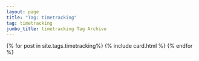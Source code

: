 ```yaml
---
layout: page
title: "Tag: timetracking"
tag: timetracking
jumbo_title: timetracking Tag Archive
---
```

<div class="row">
{% for post in site.tags.timetracking%}
{% include card.html %}
{% endfor %}
</div>